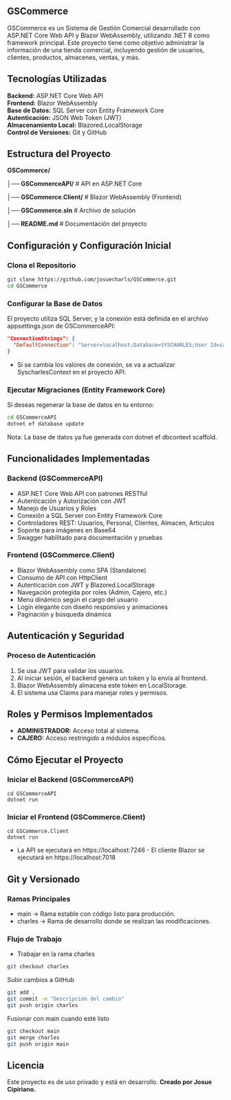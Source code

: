 ## GSCommerce

GSCommerce es un Sistema de Gestión Comercial desarrollado con ASP.NET Core Web API y Blazor WebAssembly, utilizando .NET 8 como framework principal. Este proyecto tiene como objetivo administrar la información de una tienda comercial, incluyendo gestión de usuarios, clientes, productos, almacenes, ventas, y más.

## Tecnologías Utilizadas

**Backend:** ASP.NET Core Web API  
**Frontend:** Blazor WebAssembly  
**Base de Datos:** SQL Server con Entity Framework Core  
**Autenticación:** JSON Web Token (JWT)  
**Almacenamiento Local:** Blazored.LocalStorage  
**Control de Versiones:** Git y GitHub  

## Estructura del Proyecto

**GSCommerce/**

**│── GSCommerceAPI/**         # API en ASP.NET Core

**│── GSCommerce.Client/**     # Blazor WebAssembly (Frontend)

**│── GSCommerce.sln**         # Archivo de solución

**│── README.md**              # Documentación del proyecto

## Configuración y Configuración Inicial

### Clona el Repositorio
```sh
git clone https://github.com/josuecharls/GSCommerce.git
cd GSCommerce
```

### Configurar la Base de Datos

El proyecto utiliza SQL Server, y la conexión está definida en el archivo appsettings.json de GSCommerceAPI:
```json
"ConnectionStrings": {
  "DefaultConnection": "Server=localhost;Database=SYSCHARLES;User Id=sa;Password=;TrustServerCertificate=True;"
}
```

- Si se cambia los valores de conexión, se va a actualizar SyscharlesContext en el proyecto API.

### Ejecutar Migraciones (Entity Framework Core)

Si deseas regenerar la base de datos en tu entorno:
```sh
cd GSCommerceAPI
dotnet ef database update
```

Nota: La base de datos ya fue generada con dotnet ef dbcontext scaffold.

## Funcionalidades Implementadas

### Backend (GSCommerceAPI)

- ASP.NET Core Web API con patrones RESTful
- Autenticación y Autorización con JWT
- Manejo de Usuarios y Roles
- Conexión a SQL Server con Entity Framework Core
- Controladores REST: Usuarios, Personal, Clientes, Almacen, Articulos
- Soporte para imágenes en Base64
- Swagger habilitado para documentación y pruebas

### Frontend (GSCommerce.Client)

- Blazor WebAssembly como SPA (Standalone)
- Consumo de API con HttpClient
- Autenticación con JWT y Blazored.LocalStorage
- Navegación protegida por roles (Admin, Cajero, etc.)
- Menú dinámico según el cargo del usuario
- Login elegante con diseño responsivo y animaciones
- Paginación y búsqueda dinámica

## Autenticación y Seguridad

### Proceso de Autenticación

1. Se usa JWT para validar los usuarios.
2. Al iniciar sesión, el backend genera un token y lo envía al frontend.
3. Blazor WebAssembly almacena este token en LocalStorage.
4. El sistema usa Claims para manejar roles y permisos.

## Roles y Permisos Implementados

- **ADMINISTRADOR:** Acceso total al sistema.
- **CAJERO:** Acceso restringido a módulos específicos.

## Cómo Ejecutar el Proyecto

### Iniciar el Backend (GSCommerceAPI)
```
cd GSCommerceAPI
dotnet run
```

### Iniciar el Frontend (GSCommerce.Client)
```
cd GSCommerce.Client
dotnet run
```
- La API se ejecutará en https://localhost:7246 - El cliente Blazor se ejecutará en https://localhost:7018

## Git y Versionado

### Ramas Principales

- main → Rama estable con código listo para producción.
- charles → Rama de desarrollo donde se realizan las modificaciones.

### Flujo de Trabajo

- Trabajar en la rama charles
```sh
git checkout charles
```
Subir cambios a GitHub
```sh
git add .
git commit -m "Descripción del cambio"
git push origin charles
```
Fusionar con main cuando esté listo
```sh
git checkout main
git merge charles
git push origin main
```
## Licencia

Este proyecto es de uso privado y está en desarrollo.
**Creado por Josue Cipiriano.** 
